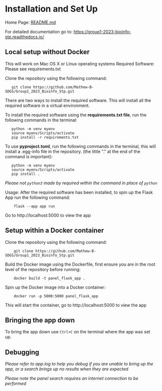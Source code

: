 # Installation and Set Up

Home Page: [README.md](/README.md)

For detailed documentation go to: https://group1-2023-bioinfo-stp.readthedocs.io/

## Local setup without Docker

This will work on Mac OS X or Linux operating systems
Required Software: Please see requirements.txt

Clone the repository using the following command:

```
   git clone https://github.com/Mathew-B-SDGS/Group1_2023_Bioinfo_Stp.git
```

There are two ways to install the required software. This will install all the required software in a virtual environment.

To install the required software using the **requirements.txt file**, run the following commands in the terminal:

```
   python -m venv myenv
   source myenv/Scripts/activate
   pip install -r requirements.txt
```

To use **pyproject.toml**, run the following commands in the terminal, this will install a .egg-info file in the repository. (the little "." at the end of the command is important):

```
   python -m venv myenv
   source myenv/Scripts/activate
   pip install .
```

*Please not ```python3``` made by required within the command in place of ```python```*

Usage: After the required software has been installed, to spin up the Flask App run the following command:

  ```
      flask --app app run
  ```

Go to http://localhost:5000 to view the app


## Setup within a Docker container


Clone the repository using the following command:

```
    git clone https://github.com/Mathew-B-SDGS/Group1_2023_Bioinfo_Stp.git
```

Build the Docker image using the Dockerfile, first ensure you are in the root level of the repository before running:

```
    docker build -t panel_flask_app .
```

Spin up the Docker image into a Docker container:

```
    docker run -p 5000:5000 panel_flask_app
```

This will start the container, go to http://localhost:5000 to view the app

## Bringing the app down

To bring the app down use ```Ctrl+C``` on the terminal where the app was set up.

## Debugging

*Please refer to app.log to help you debug if you are unable to bring up the app, or a search brings up no results when they are expected*

*Please note the panel search requires an internet connection to be performed*
